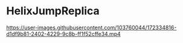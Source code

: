 # HelixJumpReplica


https://user-images.githubusercontent.com/103760044/172334816-d1df9b81-2402-4229-9c8b-ff1f52cffe34.mp4

